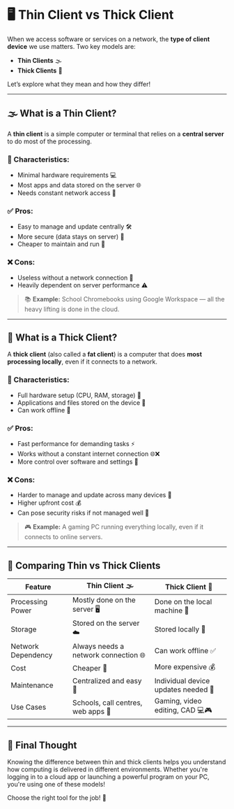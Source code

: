 # 🖥️ Thin Client vs Thick Client

When we access software or services on a network, the **type of client device** we use matters. Two key models are:

- **Thin Clients** 🌫️
- **Thick Clients** 💪

Let’s explore what they mean and how they differ!

---

## 🌫️ What is a Thin Client?

A **thin client** is a simple computer or terminal that relies on a **central server** to do most of the processing.

### 🔧 Characteristics:

- Minimal hardware requirements 💻
- Most apps and data stored on the server 🌐
- Needs constant network access 📡

### ✅ Pros:
- Easy to manage and update centrally 🛠️
- More secure (data stays on server) 🔐
- Cheaper to maintain and run 💸

### ❌ Cons:
- Useless without a network connection 🚫
- Heavily dependent on server performance ⚠️

> 📚 **Example:** School Chromebooks using Google Workspace — all the heavy lifting is done in the cloud.

---

## 💪 What is a Thick Client?

A **thick client** (also called a **fat client**) is a computer that does **most processing locally**, even if it connects to a network.

### 🔧 Characteristics:

- Full hardware setup (CPU, RAM, storage) 🧠
- Applications and files stored on the device 💾
- Can work offline 💼

### ✅ Pros:
- Fast performance for demanding tasks ⚡
- Works without a constant internet connection 🌐❌
- More control over software and settings 🧩

### ❌ Cons:
- Harder to manage and update across many devices 🔄
- Higher upfront cost 💰
- Can pose security risks if not managed well 🧯

> 🎮 **Example:** A gaming PC running everything locally, even if it connects to online servers.

---

## 🧠 Comparing Thin vs Thick Clients

| Feature             | Thin Client 🌫️                     | Thick Client 💪                    |
|---------------------|-------------------------------------|------------------------------------|
| Processing Power    | Mostly done on the server 🖥️        | Done on the local machine 🧠       |
| Storage             | Stored on the server ☁️             | Stored locally 💾                 |
| Network Dependency  | Always needs a network connection 🌐 | Can work offline ✅               |
| Cost                | Cheaper 💸                          | More expensive 💰                |
| Maintenance         | Centralized and easy 🔧             | Individual device updates needed 🔄 |
| Use Cases           | Schools, call centres, web apps 🏫   | Gaming, video editing, CAD 💻🎮    |

---

## 🏁 Final Thought

Knowing the difference between thin and thick clients helps you understand how computing is delivered in different environments. Whether you're logging in to a cloud app or launching a powerful program on your PC, you're using one of these models!

Choose the right tool for the job! 🧰

